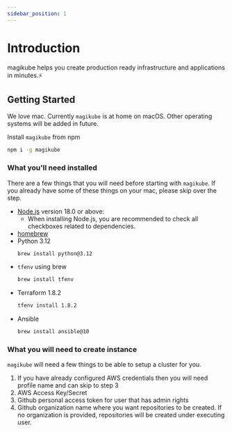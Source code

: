 ```yaml
---
sidebar_position: 1
---
```


# Introduction

magikube helps you create production ready infrastructure and applications in minutes.⚡️

## Getting Started

We love mac. Currently `magikube` is at home on macOS. Other operating systems will be added in future.

Install `magikube` from npm
```bash
npm i -g magikube
```

### What you'll need installed

There are a few things that you will need before starting with `magikube`. If you already have some of these things on your mac, please skip over the step.

- [Node.js](https://nodejs.org/en/download/) version 18.0 or above:
  - When installing Node.js, you are recommended to check all checkboxes related to dependencies.
- [homebrew](https://brew.sh)
- Python 3.12
  ```bash
  brew install python@3.12
  ```
- `tfenv` using brew
   ```bash
   brew install tfenv
   ```
- Terraform 1.8.2
   ```bash
   tfenv install 1.8.2
   ```
- Ansible
  ```bash
  brew install ansible@10
  ```

### What you will need to create instance
`magikube` will need a few things to be able to setup a cluster for you.
1. If you have already configured AWS credentials then you will need profile name and can skip to step 3
2. AWS Access Key/Secret
3. Github personal access token for user that has admin rights
4. Github organization name where you want repositories to be created. If no organization is provided, repositories will be created under executing user.